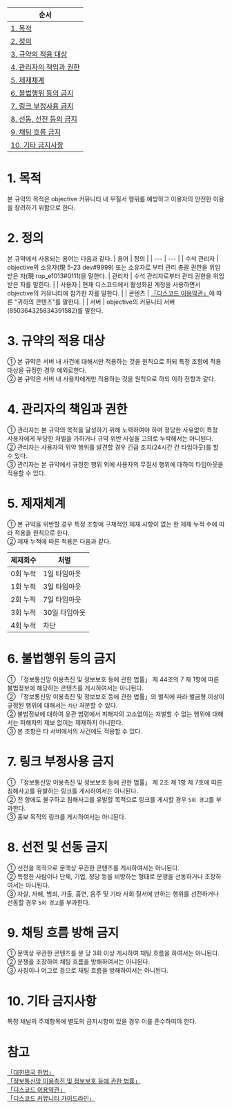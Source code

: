 | 순서 |
| --- |
|[1. 목적](#1-목적)|
|[2. 정의](#2-정의)|
|[3. 규약의 적용 대상](#3-규약의-적용-대상)|
|[4. 관리자의 책임과 권한](#4-관리자의-책임과-권한)|
|[5. 제재체계](#5-제재체계)|
|[6. 블법행위 등의 금지](#6-불법행위-등의-금지)|
|[7. 링크 부정사용 금지](#7-링크-부정사용-금지)|
|[8. 선동, 선전 등의 금지](#8-선동-선전-등의-금지)|
|[9. 채팅 흐름  금지](#9-채팅-흐름-방해-금지)|
|[10. 기타 금지사항](#10-기타-금지사항)|

# 1. 목적
본 규약의 목적은 objective 커뮤니티 내 무질서 행위를 예방하고 이용자의 안전한 이용을 장려하기 위함으로 한다.

# 2. 정의
본 규약에서 사용되는 용어는 다음과 같다.
| 용어 | 정의 |
| --- | --- |
| 수석 관리자 | objective의 소유자(現 5-23 dev#9999) 또는 소유자로 부터 관리 총괄 권한을 위임받은 자(現 rop_e1013#0111)을 말한다.
| 관리자 | 수석 관리자로부터 관리 권한을 위임받은 자를 말한다. |
| 사용자 | 현재 디스코드에서 활성화된 계정을 사용하면서 objective의 커뮤니티에 참가한 자를 말한다. |
| 콘텐츠 | [「디스코드 이용약관」](https://discord.com/terms#your-content)에 따른 "귀하의 콘텐츠"를 말한다. |
| 서버 | objective의 커뮤니티 서버(850364325834391582)를 말한다.

# 3. 규약의 적용 대상
① 본 규약은 서버 내 사건에 대해서만 적용하는 것을 원칙으로 하되 특정 조항에 적용 대상을 규정한 경우 예외로한다.</br>
② 본 규약은 서버 내 사용자에게만 적용하는 것을 원칙으로 하되 이하 전항과 같다.

# 4. 관리자의 책임과 권한
① 관리자는 본 규약의 목적을 달성하기 위해 노력하여야 하며 정당한 사유없이 특정 사용자에게 부당한 처벌을 가하거나 규약 위반 사실을 고의로 누락해서는 아니된다.</br>
② 관리자는 사용자의 위약 행위를 발견할 경우 긴급 조치(24시간 간 타임아웃)를 할 수 있다.</br>
③ 관리자는 본 규약에서 규정한 행위 외에 사용자의 무질서 행위에 대하여 타임아웃을 적용할 수 있다.

# 5. 제재체계
① 본 규약을 위반할 경우 특정 조항에 구체적인 제재 사항이 없는 한 제재 누적 수에 따라 적용을 원칙으로 한다.<br/>
② 제재 누적에 따른 적용은 다음과 같다.

| 제재회수 | 처벌 |
| --- | --- |
| 0회 누적 | 1일 타임아웃 |
| 1회 누적 | 3일 타임아웃 |
| 2회 누적 | 7일 타임아웃 |
| 3회 누적 | 30일 타임아웃 |
| 4회 누적 | 차단 |

# 6. 불법행위 등의 금지
① 「정보통신망 이용촉진 및 정보보호 등에 관한 법률」 제 44조의 7 제 1항에 따른 불법정보에 해당하는 콘텐츠를 게시하여서는 아니된다.<br/>
② 「정보통신망 이용촉진 및 정보보호 등에 관한 법률」의 벌칙에 따라 벌금형 이상이 규정된 행위에 대해서는 `차단` 처분할 수 있다.</br>
② 불법정보에 대하여 유관 법령에서 피해자의 고소없이는 처벌할 수 없는 행위에 대해서는 피해자의 제보 없이는 제재하지 아니한다.<br/>
③ 본 조항은 타 서버에서의 사건에도 적용할 수 있다.

# 7. 링크 부정사용 금지
① 「정보통신망 이용촉진 및 정보보호 등에 관한 법률」 제 2조 제 1항 제 7호에 따른 침해사고를 유발하는 링크를 게시하여서는 아니된다.<br/>
② 전 항에도 불구하고 침해사고를 유발할 목적으로 링크를 게시할 경우 `5회 경고`를 부과한다.<br/>
③ 홍보 목적의 링크를 게시하여서는 아니된다.

# 8. 선전 및 선동 금지
① 선전을 목적으로 문맥상 무관한 콘텐츠를 게시하여서는 아니된다.<br/>
② 특정한 사람이나 단체, 기업, 정당 등을 비방하는 형태로 분쟁을 선동하거나 조장하여서는 아니된다.<br/>
③ 자살, 자해, 범죄, 가출, 흡연, 음주 및 기타 사회 질서에 반하는 행위를 선전하거나 선동할 경우 `5회 경고`를 부과한다.<br/>

# 9. 채팅 흐름 방해 금지
① 문맥상 무관한 콘텐츠를 분 당 3회 이상 게시하여 채팅 흐름을 하여서는 아니된다.<br/>
② 분쟁을 조장하여 채팅 흐름을 방해하여서는 아니된다.<br/>
③ 사칭이나 어그로 등으로 채팅 흐름을 방해하여서는 아니된다.

# 10. 기타 금지사항
특정 채널의 주제항목에 별도의 금지시항이 있을 경우 이를 준수하여야 한다.<br/>

# 참고
[「대한민국 헌법」](https://www.law.go.kr/법령/대한민국헌법)</br>
[「정보통신망 이용촉진 및 정보보호 등에 관한 법률」](https://www.law.go.kr/법령/정보통신망이용촉진및정보보호등에관한법률)</br>
[「디스코드 이용약관」](https://discord.com/terms)</br>
[「디스코드 커뮤니티 가이드라인」](https://discord.com/guidelines)
